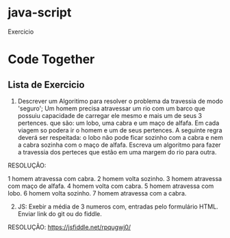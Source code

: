 # java-script
Exercicio

# Code Together

## Lista de Exercicio

1. Descrever um Algoritimo para resolver o problema da travessia de modo 'seguro';
Um homem precisa atravessar um rio com um barco que possuiu capacidade de carregar ele mesmo e mais um de seus 3 pertences. que são: um lobo, uma cabra e um maço de alfafa. Em cada viagem so podera ir o homem e um de seus pertences. A seguinte regra deverá ser respeitada: o lobo não pode ficar sozinho com a cabra e nem a cabra sozinha com o maço de alfafa. Escreva um algoritmo para fazer a travessia dos perteces que estão em uma margem do rio para outra.

RESOLUÇÂO: 

1 homem atravessa com cabra.
2 homem volta sozinho.
3 homem atravessa com maço de alfafa.
4 homem volta com cabra.
5 homem atravessa com lobo.
6 homem volta sozinho.
7 homem atravessa com a cabra.



2. JS: Exebir a média de 3 numeros com, entradas pelo formulário HTML.
Enviar link do git ou do fiddle.

RESOLUÇÂO:
https://jsfiddle.net/rpqugwj0/ 
